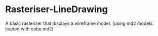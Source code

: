 # Rasteriser-LineDrawing
A basic rasterizer that displays a wireframe model. [using md2 models. loaded with cube.md2]

